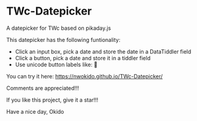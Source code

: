 # TWc-Datepicker
A datepicker for TWc based on pikaday.js

This datepicker has the following funtionality:
* Click an input box, pick a date and store the date in a DataTiddler field
* Click a button, pick a date and store it in a tiddler field
* Use unicode button labels like: 📅

You can try it here: https://nwokido.github.io/TWc-Datepicker/


Comments are appreciated!!!

If you like this project, give it a star!!!

Have a nice day, Okido
